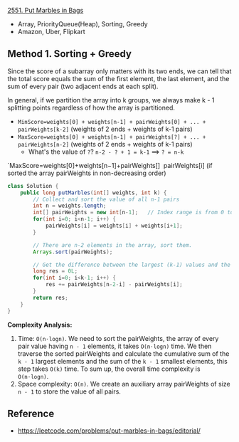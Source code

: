 [2551. Put Marbles in Bags](https://leetcode.com/problems/put-marbles-in-bags/description/)

* Array, PriorityQueue(Heap), Sorting, Greedy
* Amazon, Uber, Flipkart


## Method 1. Sorting + Greedy
Since the score of a subarray only matters with its two ends, we can tell that the total score equals the sum of the first element, the last element, and the sum of every pair (two adjacent ends at each split).

In general, if we partition the array into k groups, we always make k - 1 splitting points regardless of how the array is partitioned.


* `MinScore=weights[0] + weights[n-1] + pairWeights[0] + ... + pairWeights[k-2]` (weights of 2 ends + weights of k-1 pairs)
* `MaxScore=weights[0] + weights[n-1] + pairWeights[?] + ... + pairWeights[n-2]` (weights of 2 ends + weights of k-1 pairs)
    * What's the value of `?`? `n-2 - ? + 1 = k-1` ==> `? = n-k`

`MaxScore=weights[0]+weights[n−1]+pairWeights[]
​
 pairWeights[i] (if sorted the array pairWeights in non-decreasing order)

```Java
class Solution {
    public long putMarbles(int[] weights, int k) {
        // Collect and sort the value of all n-1 pairs
        int n = weights.length;
        int[] pairWeights = new int[n-1];   // Index range is from 0 to n-2
        for(int i=0; i<n-1; i++) {
            pairWeights[i] = weights[i] + weights[i+1];
        }

        // There are n-2 elements in the array, sort them.
        Arrays.sort(pairWeights);

        // Get the difference between the largest (k-1) values and the smallest (k-1) values.
        long res = 0L;
        for(int i=0; i<k-1; i++) {
            res += pairWeights[n-2-i] - pairWeights[i];
        }
        return res;
    }
}
```
**Complexity Analysis:**
1. Time: `O(n⋅log⁡n)`. We need to sort the pairWeights, the array of every pair value having `n - 1` elements, it takes `O(n⋅log⁡n)` time. We then traverse the sorted pairWeights and calculate the cumulative sum of the `k - 1` largest elements and the sum of the `k - 1` smallest elements, this step takes `O(k)` time. To sum up, the overall time complexity is `O(n⋅log⁡n)`.
2. Space complexity: `O(n)`. We create an auxiliary array pairWeights of size `n - 1` to store the value of all pairs.



## Reference
* https://leetcode.com/problems/put-marbles-in-bags/editorial/
